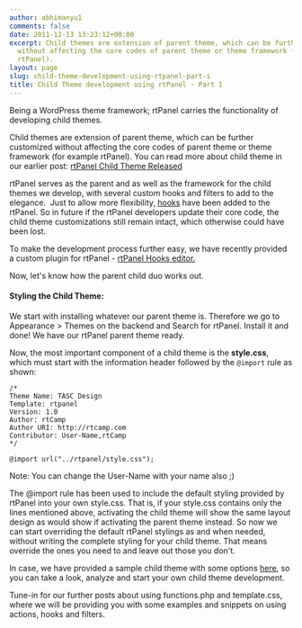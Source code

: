 ```yaml
---
author: abhimanyu1
comments: false
date: 2011-12-13 13:23:12+00:00
excerpt: Child themes are extension of parent theme, which can be further customized
  without affecting the core codes of parent theme or theme framework (for example
  rtPanel).
layout: page
slug: child-theme-development-using-rtpanel-part-i
title: Child Theme development using rtPanel - Part I
---
```


Being a WordPress theme framework; rtPanel carries the functionality of developing child themes.

Child themes are extension of parent theme, which can be further customized without affecting the core codes of parent theme or theme framework (for example rtPanel). You can read more about child theme in our earlier post: [rtPanel Child Theme Released](https://rtcamp.com/blog/child-theme-rtpanel/)

rtPanel serves as the parent and as well as the framework for the child themes we develop, with several custom hooks and filters to add to the elegance.  Just to allow more flexibility, [hooks](https://rtcamp.com/rtpanel/docs/developer/#rtpanel-hooks) have been added to the rtPanel. So in future if the rtPanel developers update their core code, the child theme customizations still remain intact, which otherwise could have been lost.

To make the development process further easy, we have recently provided a custom plugin for rtPanel - [rtPanel Hooks editor.](https://rtcamp.com/blog/rtpanel-hooks-editor/)

Now, let's know how the parent child duo works out.


#### Styling the Child Theme:


We start with installing whatever our parent theme is. Therefore we go to Appearance > Themes on the backend and Search for rtPanel. Install it and done! We have our rtPanel parent theme ready.

Now, the most important component of a child theme is the **style.css**, which must start with the information header followed by the `@import` rule as shown:

    
    /*
    Theme Name: TASC Design
    Template: rtpanel
    Version: 1.0
    Author: rtCamp
    Author URI: http://rtcamp.com
    Contributor: User-Name,rtCamp
    */
    
    @import url("../rtpanel/style.css");


Note: You can change the User-Name with your name also ;)

The @import rule has been used to include the default styling provided by rtPanel into your own style.css. That is, if your style.css contains only the lines mentioned above, activating the child theme will show the same layout design as would show if activating the parent theme instead. So now we can start overriding the default rtPanel stylings as and when needed, without writing the complete styling for your child theme. That means override the ones you need to and leave out those you don't.

In case, we have provided a sample child theme with some options [here](https://github.com/rtCamp/rtpanel-child-theme/downloads), so you can take a look, analyze and start your own child theme development.

Tune-in for our further posts about using functions.php and template.css, where we will be providing you with some examples and snippets on using actions, hooks and filters.

